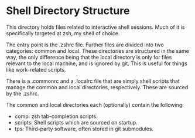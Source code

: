 # Shell Directory Structure
This directory holds files related to interactive shell sessions. Much of it is
specifically targeted at zsh, my shell of choice.

The entry point is the .zshrc file. Further files are divided into two
categories: common and local. These directories are structured in the same way,
the only difference being that the local directory is only for files relevant
to the local machine, and is ignored by git. This is useful for things like
work-related scripts.

There is a .commonrc and a .localrc file that are simply shell scripts that
manage the common and local directories, respectively. These are sourced by the
.zshrc.

The common and local directories each (optionally) contain the following:
* comp: zsh tab-completion scripts.
* scripts: Shell scripts which are sourced on startup.
* tps: Third-party software, often stored in git submodules.
